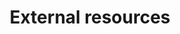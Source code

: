---
title: External resources
type: landing

sections:
  - block: portfolio
    id: external-resources
    content:
      title: External Resources
      subtitle:
      text: "{{% callout note %}}This page lists the suppliers of Keyple external resources. 
            You can filter them by the type of resource you're looking for, 
            then click on the supplier's name for more information.
            To reference your company please 
            [create an issue](https://github.com/eclipse-keyple/keyple-website/issues/new?labels=resource&title=Add%20or%20update%20external%20resources&template=external-resources-proposal.yml) on GitHub 
            **and/or** directly contribute to this website using the 
            [contribution guide]({{< relref \"community/contributing/\" >}}).
            {{% /callout %}}"
      filters:
        # Folders to display content from
        folders:
          - suppliers
        # Only show content with these tags
        tags: ["Reader plugins", "Card extensions", "Demos", "Tools", "Compliant terminals", "Training", "Development"]
        # Exclude content with these tags
        exclude_tags: []
        # Which Hugo page kinds to show (https://gohugo.io/templates/section-templates/#page-kinds)
        kinds:
          - page
      # Field to sort by, such as Date or Title
      sort_by: 'Title'
      sort_ascending: true
      # Default portfolio filter button
      # 0 corresponds to the first button below and so on
      # For example, 0 will default to showing all content as the first button below shows content with *any* tag
      default_button_index: 0
      # Filter button toolbar (optional).
      # Add or remove as many buttons as you like.
      # To show all content, set `tag` to "*".
      # To filter by a specific tag, set `tag` to an existing tag name.
      # To remove the button toolbar, delete the entire `buttons` block.
      buttons:
        - name: All
          tag: '*'
        - name: Reader plugins
          tag: Reader plugins
        - name: Card extensions
          tag: Card extensions
        - name: Demos
          tag: Demos
        - name: Tools
          tag: Tools
        - name: Compliant terminals
          tag: Compliant terminals
        - name: Training
          tag: Training
        - name: Development
          tag: Development
    design:
      # See Page Builder docs for all section customization options.
      # Choose how many columns the section has. Valid values: '1' or '2'.
      columns: '1'
      # Choose a listing view
      view: masonry
      # For Showcase view, flip alternate rows?
      flip_alt_rows: false
---